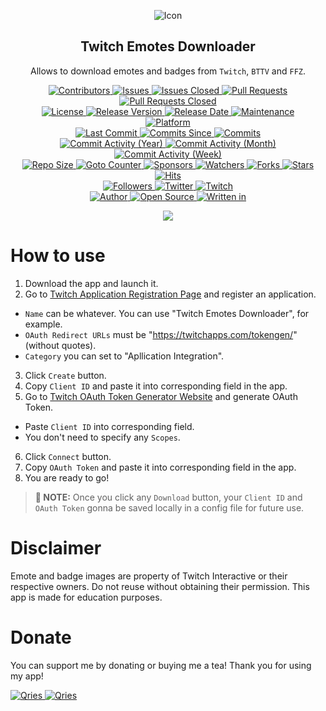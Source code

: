 <p align="center">
	<img alt="Icon" src="https://github.com/GreenComfyTea/Twitch-Emotes-Downloader/assets/30152047/44a7517c-abce-40d6-851f-957b376ae394" />
	<h2 align="center"><b>Twitch Emotes Downloader</b></h2>
	<p align="center">Allows to download emotes and badges from <code>Twitch</code>, <code>BTTV</code> and <code>FFZ</code>.</p>
</p>

<p align="center">
	<a href="https://github.com/greencomfytea/twitch-emotes-downloader/graphs/contributors">
		<img alt="Contributors" src="https://custom-icon-badges.demolab.com/github/contributors/greencomfytea/twitch-emotes-downloader?logo=person-add" />
	</a>
	<a href="https://github.com/greencomfytea/twitch-emotes-downloader/issues">
		<img alt="Issues" src="https://custom-icon-badges.demolab.com/github/issues/greencomfytea/twitch-emotes-downloader?logo=issue-opened" />
	</a>
	<a href="https://github.com/greencomfytea/twitch-emotes-downloader/issues">
		<img alt="Issues Closed" src="https://custom-icon-badges.demolab.com/github/issues-closed/greencomfytea/twitch-emotes-downloader?logo=issue-closed" />
	</a>
	<a href="https://github.com/greencomfytea/twitch-emotes-downloader/pulls">
		<img alt="Pull Requests" src="https://custom-icon-badges.demolab.com/github/issues-pr/greencomfytea/twitch-emotes-downloader?logo=git-pull-request" />
	</a>
	<a href="https://github.com/greencomfytea/twitch-emotes-downloader/pulls">
		<img alt="Pull Requests Closed" src="https://custom-icon-badges.demolab.com/github/issues-pr-closed/greencomfytea/twitch-emotes-downloader?logo=git-pull-request-closed" />
	</a>
<br>
	<a href="https://github.com/greencomfytea/twitch-emotes-downloader/blob/main/LICENSE">
		<img alt="License" src="https://custom-icon-badges.demolab.com/github/license/greencomfytea/twitch-emotes-downloader?logo=law" />
	</a>
	<a href="https://github.com/greencomfytea/twitch-emotes-downloader/releases">
		<img alt="Release Version" src="https://custom-icon-badges.demolab.com/github/v/release/greencomfytea/twitch-emotes-downloader?logo=tag" />
	</a>
	<a href="https://github.com/greencomfytea/twitch-emotes-downloader/releases">
		<img alt="Release Date" src="https://custom-icon-badges.demolab.com/github/release-date/greencomfytea/twitch-emotes-downloader?logo=clock" />
	</a>
	<a href="">
		<img alt="Maintenance" src="https://custom-icon-badges.demolab.com/maintenance/yes/2023?logo=tools" />
	</a>
<br>
<a href="">
	<img alt="Platform" src="https://custom-icon-badges.demolab.com/badge/platform-win x86 | win x64 | win arm32 | osx x64 | linux x64 | linux arm-blue?logo=device-desktop" />
</a>
<br>
	<a href="https://github.com/greencomfytea/twitch-emotes-downloader/commits/main">
		<img alt="Last Commit" src="https://custom-icon-badges.demolab.com/github/last-commit/greencomfytea/twitch-emotes-downloader?logo=git-commit" />
	</a>
	<a href="https://github.com/greencomfytea/twitch-emotes-downloader/commits/main">
		<img alt="Commits Since" src="https://custom-icon-badges.demolab.com/github/commits-since/greencomfytea/twitch-emotes-downloader/latest?logo=git-commit" />
	</a>
<a href="https://github.com/greencomfytea/twitch-emotes-downloader/commits/main">
		<img alt="Commits" src="https://custom-icon-badges.demolab.com/github/commit-activity/t/greencomfytea/twitch-emotes-downloader?logo=git-commit" />
	</a>
<br>
	<a href="https://github.com/greencomfytea/twitch-emotes-downloader/graphs/commit-activity">
		<img alt="Commit Activity (Year)" src="https://custom-icon-badges.demolab.com/github/commit-activity/y/greencomfytea/twitch-emotes-downloader?logo=pulse" />
	</a>
	<a href="https://github.com/greencomfytea/twitch-emotes-downloader/graphs/commit-activity">
		<img alt="Commit Activity (Month)" src="https://custom-icon-badges.demolab.com/github/commit-activity/m/greencomfytea/twitch-emotes-downloader?logo=pulse" />
	</a>
	<a href="https://github.com/greencomfytea/twitch-emotes-downloader/graphs/commit-activity">
		<img alt="Commit Activity (Week)" src="https://custom-icon-badges.demolab.com/github/commit-activity/w/greencomfytea/twitch-emotes-downloader?logo=pulse" />
	</a>
<br>
	<a href="">
		<img alt="Repo Size" src="https://custom-icon-badges.demolab.com/github/repo-size/greencomfytea/twitch-emotes-downloader?logo=database" />
	</a>
	<a href="">
		<img alt="Goto Counter" src="https://custom-icon-badges.demolab.com/github/search/greencomfytea/twitch-emotes-downloader/goto?logo=git-compare" />
	</a>
	<a href="https://github.com/sponsors/greencomfytea">
		<img alt="Sponsors" src="https://custom-icon-badges.demolab.com/github/sponsors/greencomfytea?logo=heart" />
	</a>
	<a href="https://github.com/GreenComfyTea/twitch-emotes-downloader/watchers">
		<img alt="Watchers" src="https://custom-icon-badges.demolab.com/github/watchers/greencomfytea/twitch-emotes-downloader?logo=eye" />
	</a>
	<a href="https://github.com/greencomfytea/twitch-emotes-downloader/forks">
		<img alt="Forks" src="https://custom-icon-badges.demolab.com/github/forks/greencomfytea/twitch-emotes-downloader?logo=repo-forked" />
	</a>
	<a href="https://github.com/greencomfytea/twitch-emotes-downloader/stargazers">
		<img alt="Stars" src="https://custom-icon-badges.demolab.com/github/stars/greencomfytea/twitch-emotes-downloader?logo=star" />
	</a>
	<a href="https://github.com/greencomfytea/twitch-emotes-downloader/graphs/traffic">
		<img alt="Hits" src="https://custom-icon-badges.demolab.com/endpoint?url=https://hits.dwyl.com/greencomfytea/twitch-emotes-downloader.json?color=blue&logo=eye" />
	</a>
<br>
	<a href="https://github.com/greencomfytea?tab=followers">
		<img alt="Followers" src="https://custom-icon-badges.demolab.com/github/followers/greencomfytea?logo=people" />
	</a>
	<a href="https://twitter.com/greencomfytea">
		<img alt="Twitter" src="https://img.shields.io/twitter/follow/greencomfytea?logo=twitter" />
	</a>
	<a href="https://www.twitch.tv/greencomfytea">
		<img alt="Twitch" src="https://img.shields.io/twitch/status/greencomfytea?logo=twitch" />
	</a>
<br>
	<a href="https://github.com/greencomfytea">
		<img alt="Author" src="https://custom-icon-badges.demolab.com/badge/author-GreenComfyTea-green?logo=person" />
	</a>
	<a href="https://github.com/topics/open-source">
		<img alt="Open Source" src="https://img.shields.io/badge/open%20source-%20yes-brightgreen?logo=openvpn" />
	</a>
	<a href="https://learn.microsoft.com/en-us/dotnet/csharp/">
		<img alt="Written in" src="https://custom-icon-badges.demolab.com/badge/written in-c%23-953cad?logo=terminal" />
	</a>
</p>

<p align="center">
	<a>
		<img align="center" src="https://i.imgur.com/7cUsek1.png" />
	</a>
</p>

# How to use
1. Download the app and launch it.
2. Go to [Twitch Application Registration Page](https://dev.twitch.tv/console/apps/create) and register an application.
  * `Name` can be whatever. You can use "Twitch Emotes Downloader", for example.
  * `OAuth Redirect URLs` must be "https://twitchapps.com/tokengen/" (without quotes).
  * `Category` you can set to "Apllication Integration".
3. Click `Create` button.
4. Copy `Client ID` and paste it into corresponding field in the app.
5. Go to [Twitch OAuth Token Generator Website](https://twitchapps.com/tokengen/) and generate OAuth Token.
  * Paste `Client ID` into corresponding field.
  * You don't need to specify any `Scopes`.
6. Click `Connect` button.
7. Copy `OAuth Token` and paste it into corresponding field in the app.
5. You are ready to go!

>**:pushpin: NOTE:**   Once you click any `Download` button, your `Client ID` and `OAuth Token` gonna be saved locally in a config file for future use.

# Disclaimer
Emote and badge images are property of Twitch Interactive or their respective owners. Do not reuse without obtaining their permission. This app is made for education purposes.
# Donate

You can support me by donating or buying me a tea! Thank you for using my app!

 <a href="https://streamelements.com/greencomfytea/tip">
  <img alt="Qries" src="https://panels-images.twitch.tv/panel-48897356-image-c6155d48-b689-4240-875c-f3141355cb56">
</a>
<a href="https://ko-fi.com/greencomfytea">
  <img alt="Qries" src="https://panels-images.twitch.tv/panel-48897356-image-c2fcf835-87e4-408e-81e8-790789c7acbc">
</a>
